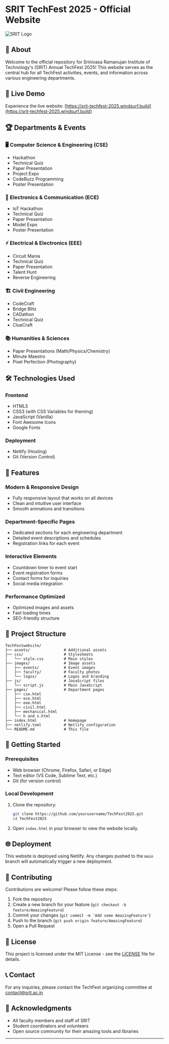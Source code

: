 # SRIT TechFest 2025 - Official Website

![SRIT Logo](images/logos/SRIT-LOGO.png)

## 🌟 About
Welcome to the official repository for Srinivasa Ramanujan Institute of Technology's (SRIT) Annual TechFest 2025! This website serves as the central hub for all TechFest activities, events, and information across various engineering departments.

## 🚀 Live Demo
Experience the live website: [https://srit-techfest-2025.windsurf.build](https://srit-techfest-2025.windsurf.build)

## 🏆 Departments & Events

### 🖥️ Computer Science & Engineering (CSE)
- Hackathon
- Technical Quiz
- Paper Presentation
- Project Expo
- CodeBuzz Programming
- Poster Presentation

### 🔌 Electronics & Communication (ECE)
- IoT Hackathon
- Technical Quiz
- Paper Presentation
- Model Expo
- Poster Presentation

### ⚡ Electrical & Electronics (EEE)
- Circuit Mania
- Technical Quiz
- Paper Presentation
- Talent Hunt
- Reverse Engineering

### 🏗️ Civil Engineering
- CodeCraft
- Bridge Blitz
- CADathon
- Technical Quiz
- ClueCraft

### 📚 Humanities & Sciences
- Paper Presentations (Math/Physics/Chemistry)
- Minute Maestro
- Pixel Perfection (Photography)

## 🛠️ Technologies Used

### Frontend
- HTML5
- CSS3 (with CSS Variables for theming)
- JavaScript (Vanilla)
- Font Awesome Icons
- Google Fonts

### Deployment
- Netlify (Hosting)
- Git (Version Control)

## 🎯 Features

### Modern & Responsive Design
- Fully responsive layout that works on all devices
- Clean and intuitive user interface
- Smooth animations and transitions

### Department-Specific Pages
- Dedicated sections for each engineering department
- Detailed event descriptions and schedules
- Registration links for each event

### Interactive Elements
- Countdown timer to event start
- Event registration forms
- Contact forms for inquiries
- Social media integration

### Performance Optimized
- Optimized images and assets
- Fast loading times
- SEO-friendly structure

## 📂 Project Structure

```
TechFestwebsite/
├── assets/               # Additional assets
├── css/                  # Stylesheets
│   └── style.css         # Main styles
├── images/               # Image assets
│   ├── events/           # Event images
│   ├── faculty/          # Faculty photos
│   └── logos/            # Logos and branding
├── js/                   # JavaScript files
│   └── script.js         # Main JavaScript
├── pages/                # Department pages
│   ├── cse.html
│   ├── ece.html
│   ├── eee.html
│   ├── civil.html
│   ├── mechanical.html
│   └── h and s.html
├── index.html            # Homepage
├── netlify.toml          # Netlify configuration
└── README.md             # This file
```

## 🚀 Getting Started

### Prerequisites
- Web browser (Chrome, Firefox, Safari, or Edge)
- Text editor (VS Code, Sublime Text, etc.)
- Git (for version control)

### Local Development
1. Clone the repository:
   ```bash
   git clone https://github.com/yourusername/TechFest2025.git
   cd TechFest2025
   ```

2. Open `index.html` in your browser to view the website locally.

## 🌐 Deployment
This website is deployed using Netlify. Any changes pushed to the `main` branch will automatically trigger a new deployment.

## 🤝 Contributing
Contributions are welcome! Please follow these steps:
1. Fork the repository
2. Create a new branch for your feature (`git checkout -b feature/AmazingFeature`)
3. Commit your changes (`git commit -m 'Add some AmazingFeature'`)
4. Push to the branch (`git push origin feature/AmazingFeature`)
5. Open a Pull Request

## 📜 License
This project is licensed under the MIT License - see the [LICENSE](LICENSE) file for details.

## 📞 Contact
For any inquiries, please contact the TechFest organizing committee at [contact@srit.ac.in](mailto:contact@srit.ac.in)

## 🙏 Acknowledgments
- All faculty members and staff of SRIT
- Student coordinators and volunteers
- Open source community for their amazing tools and libraries

---


